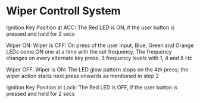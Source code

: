 # Wiper Controll System

 
 

Ignition Key Position at ACC: The Red LED is ON, if the user button is pressed and held for 2 secs

Wiper ON: Wiper is OFF: On press of the user input, Blue, Green and Orange LEDs come ON one at a time with the set frequency, The frequency changes on every alternate key press, 3 frequency levels with 1, 4 and 8 Hz

Wiper OFF: Wiper is ON: The LED glow pattern stops on the 4th press; the wiper action starts next press onwards as mentioned in step 2

Ignition Key Position at Lock: The Red LED is OFF, if the user button is pressed and held for 2 secs
